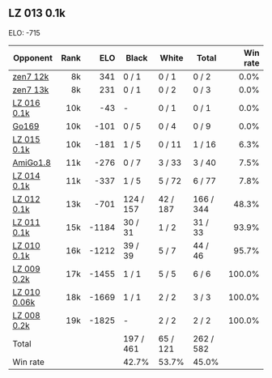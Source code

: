 ## LZ 013 0.1k ##

ELO: -715

Opponent | Rank | ELO | Black | White | Total | Win rate
---------|-----:|----:|-------|-------|-------|-------:
[zen7 12k](zen7%2012k.md) | 8k | 341 | 0 / 1 | 0 / 1 | 0 / 2 | 0.0%
[zen7 13k](zen7%2013k.md) | 8k | 231 | 0 / 1 | 0 / 2 | 0 / 3 | 0.0%
[LZ 016 0.1k](LZ%20016%200.1k.md) | 10k | -43 | - | 0 / 1 | 0 / 1 | 0.0%
[Go169](Go169.md) | 10k | -101 | 0 / 5 | 0 / 4 | 0 / 9 | 0.0%
[LZ 015 0.1k](LZ%20015%200.1k.md) | 10k | -181 | 1 / 5 | 0 / 11 | 1 / 16 | 6.3%
[AmiGo1.8](AmiGo1.8.md) | 11k | -276 | 0 / 7 | 3 / 33 | 3 / 40 | 7.5%
[LZ 014 0.1k](LZ%20014%200.1k.md) | 11k | -337 | 1 / 5 | 5 / 72 | 6 / 77 | 7.8%
[LZ 012 0.1k](LZ%20012%200.1k.md) | 13k | -701 | 124 / 157 | 42 / 187 | 166 / 344 | 48.3%
[LZ 011 0.1k](LZ%20011%200.1k.md) | 15k | -1184 | 30 / 31 | 1 / 2 | 31 / 33 | 93.9%
[LZ 010 0.1k](LZ%20010%200.1k.md) | 16k | -1212 | 39 / 39 | 5 / 7 | 44 / 46 | 95.7%
[LZ 009 0.2k](LZ%20009%200.2k.md) | 17k | -1455 | 1 / 1 | 5 / 5 | 6 / 6 | 100.0%
[LZ 010 0.06k](LZ%20010%200.06k.md) | 18k | -1669 | 1 / 1 | 2 / 2 | 3 / 3 | 100.0%
[LZ 008 0.2k](LZ%20008%200.2k.md) | 19k | -1825 | - | 2 / 2 | 2 / 2 | 100.0%
Total | | | 197 / 461 | 65 / 121 | 262 / 582 | 
Win rate| | | 42.7% | 53.7% | 45.0% | 
